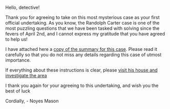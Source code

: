 Hello, detective!

Thank you for agreeing to take on this most mysterious case as your first official undertaking. As
you know, the Randolph Carter case is one of the most puzzling questions that we have been tasked
with solving since the fevers of April 2nd, and I cannot express my gratitude that you have agreed
to help us! 

I have attached here a [copy of the summary for this case](Background/Information/Starting-Info.md). Please read it carefully so that you
do not miss any details regarding this case of utmost importance.

If everything about these instructions is clear, please [visit his house and investigate the area](Background/Story/Beginning-Arrival.md)

I thank you again for your agreeing to this undertaking, and wish you the best of luck

Cordially,
   \- Noyes Mason